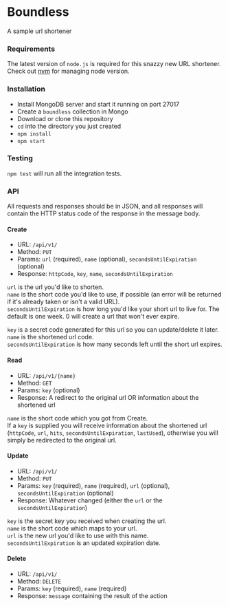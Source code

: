 # Boundless
A sample url shortener

### Requirements
The latest version of `node.js` is required for this snazzy new URL shortener. Check out [nvm](https://github.com/creationix/nvm) for managing node version.

### Installation
*   Install MongoDB server and start it running on port 27017
*   Create a `boundless` collection in Mongo
*   Download or clone this repository
*   `cd` into the directory you just created
*   `npm install`
*   `npm start`

### Testing
`npm test` will run all the integration tests.

### API

All requests and responses should be in JSON, and all responses will contain the HTTP status code of the response in the message body.

#### Create
*   URL: `/api/v1/`
*   Method: `PUT`
*   Params: `url` (required), `name` (optional), `secondsUntilExpiration` (optional)
*   Response: `httpCode`, `key`, `name`, `secondsUntilExpiration`

`url` is the url you'd like to shorten.  
`name` is the short code you'd like to use, if possible (an error will be returned if it's already taken or isn't a valid URL).  
`secondsUntilExpiration` is how long you'd like your short url to live for. The default is one week. 0 will create a url that won't ever expire.  
  
`key` is a secret code generated for this url so you can update/delete it later.  
`name` is the shortened url code.  
`secondsUntilExpiration` is how many seconds left until the short url expires.  

#### Read
*   URL: `/api/v1/{name}`
*   Method: `GET`
*   Params: `key` (optional)
*   Response: A redirect to the original url OR information about the shortened url

`name` is the short code which you got from Create.  
If a `key` is supplied you will receive information about the shortened url (`httpCode`, `url`, `hits`, `secondsUntilExpiration`, `lastUsed`), otherwise you will simply be redirected to the original url.
  
#### Update
*   URL: `/api/v1/`
*   Method: `PUT`
*   Params: `key` (required), `name` (required), `url` (optional), `secondsUntilExpiration` (optional)
*   Response: Whatever changed (either the `url` or the `secondsUntilExpiration`)

`key` is the secret key you received when creating the url.  
`name` is the short code which maps to your url.  
`url` is the new url you'd like to use with this name.  
`secondsUntilExpiration` is an updated expiration date.    


#### Delete
*   URL: `/api/v1/`
*   Method: `DELETE`
*   Params: `key` (required), `name` (required)
*   Response: `message` containing the result of the action
